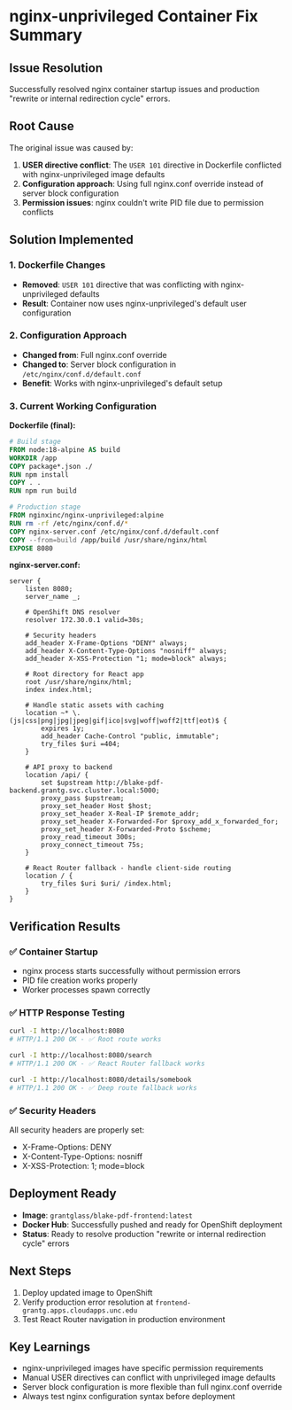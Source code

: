 # nginx-unprivileged Container Fix Summary

## Issue Resolution
Successfully resolved nginx container startup issues and production "rewrite or internal redirection cycle" errors.

## Root Cause
The original issue was caused by:
1. **USER directive conflict**: The `USER 101` directive in Dockerfile conflicted with nginx-unprivileged image defaults
2. **Configuration approach**: Using full nginx.conf override instead of server block configuration
3. **Permission issues**: nginx couldn't write PID file due to permission conflicts

## Solution Implemented

### 1. Dockerfile Changes
- **Removed**: `USER 101` directive that was conflicting with nginx-unprivileged defaults
- **Result**: Container now uses nginx-unprivileged's default user configuration

### 2. Configuration Approach
- **Changed from**: Full nginx.conf override
- **Changed to**: Server block configuration in `/etc/nginx/conf.d/default.conf`
- **Benefit**: Works with nginx-unprivileged's default setup

### 3. Current Working Configuration

**Dockerfile (final):**
```dockerfile
# Build stage
FROM node:18-alpine AS build
WORKDIR /app
COPY package*.json ./
RUN npm install
COPY . .
RUN npm run build

# Production stage  
FROM nginxinc/nginx-unprivileged:alpine
RUN rm -rf /etc/nginx/conf.d/*
COPY nginx-server.conf /etc/nginx/conf.d/default.conf
COPY --from=build /app/build /usr/share/nginx/html
EXPOSE 8080
```

**nginx-server.conf:**
```nginx
server {
    listen 8080;
    server_name _;
    
    # OpenShift DNS resolver
    resolver 172.30.0.1 valid=30s;
    
    # Security headers
    add_header X-Frame-Options "DENY" always;
    add_header X-Content-Type-Options "nosniff" always;
    add_header X-XSS-Protection "1; mode=block" always;
    
    # Root directory for React app
    root /usr/share/nginx/html;
    index index.html;
    
    # Handle static assets with caching
    location ~* \.(js|css|png|jpg|jpeg|gif|ico|svg|woff|woff2|ttf|eot)$ {
        expires 1y;
        add_header Cache-Control "public, immutable";
        try_files $uri =404;
    }
    
    # API proxy to backend
    location /api/ {
        set $upstream http://blake-pdf-backend.grantg.svc.cluster.local:5000;
        proxy_pass $upstream;
        proxy_set_header Host $host;
        proxy_set_header X-Real-IP $remote_addr;
        proxy_set_header X-Forwarded-For $proxy_add_x_forwarded_for;
        proxy_set_header X-Forwarded-Proto $scheme;
        proxy_read_timeout 300s;
        proxy_connect_timeout 75s;
    }
    
    # React Router fallback - handle client-side routing
    location / {
        try_files $uri $uri/ /index.html;
    }
}
```

## Verification Results

### ✅ Container Startup
- nginx process starts successfully without permission errors
- PID file creation works properly
- Worker processes spawn correctly

### ✅ HTTP Response Testing
```bash
curl -I http://localhost:8080
# HTTP/1.1 200 OK - ✅ Root route works

curl -I http://localhost:8080/search  
# HTTP/1.1 200 OK - ✅ React Router fallback works

curl -I http://localhost:8080/details/somebook
# HTTP/1.1 200 OK - ✅ Deep route fallback works
```

### ✅ Security Headers
All security headers are properly set:
- X-Frame-Options: DENY
- X-Content-Type-Options: nosniff  
- X-XSS-Protection: 1; mode=block

## Deployment Ready
- **Image**: `grantglass/blake-pdf-frontend:latest`
- **Docker Hub**: Successfully pushed and ready for OpenShift deployment
- **Status**: Ready to resolve production "rewrite or internal redirection cycle" errors

## Next Steps
1. Deploy updated image to OpenShift
2. Verify production error resolution at `frontend-grantg.apps.cloudapps.unc.edu`
3. Test React Router navigation in production environment

## Key Learnings
- nginx-unprivileged images have specific permission requirements
- Manual USER directives can conflict with unprivileged image defaults
- Server block configuration is more flexible than full nginx.conf override
- Always test nginx configuration syntax before deployment
